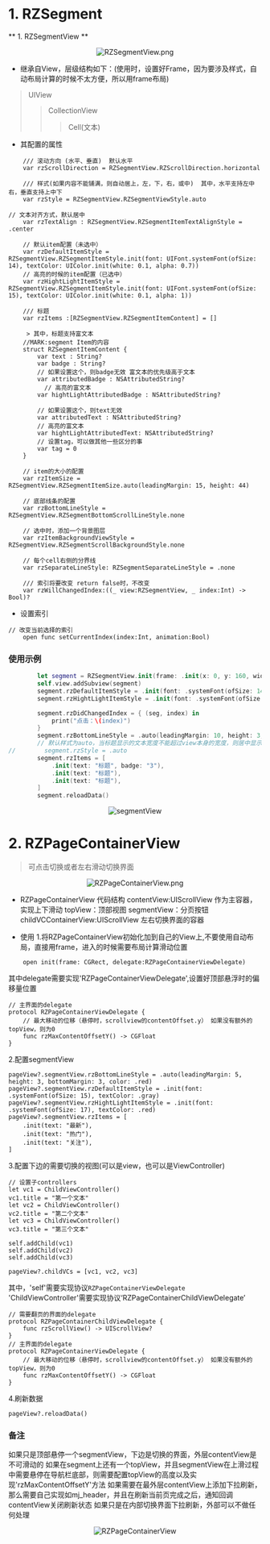 # 1. RZSegment

** 1. RZSegmentView **

<p align="center" >
<img src="RZSegmentView.png" title="RZSegmentView.png">
</p>

* 继承自View，层级结构如下：(使用时，设置好Frame，因为要涉及样式，自动布局计算的时候不太方便，所以用frame布局)
>  UIView
>   > CollectionView
>   >   > Cell(文本)

* 其配置的属性
```
    /// 滚动方向 (水平、垂直)  默认水平
    var rzScrollDirection = RZSegmentView.RZScrollDirection.horizontal
```
```
    /// 样式(如果内容不能铺满，则自动居上，左，下，右，或中)  其中，水平支持左中右，垂直支持上中下
    var rzStyle = RZSegmentView.RZSegmentViewStyle.auto
```
```
// 文本对齐方式，默认居中
    var rzTextAlign : RZSegmentView.RZSegmentItemTextAlignStyle = .center
```
```
    // 默认item配置（未选中）
    var rzDefaultItemStyle = RZSegmentView.RZSegmentItemStyle.init(font: UIFont.systemFont(ofSize: 14), textColor: UIColor.init(white: 0.1, alpha: 0.7))
    // 高亮的时候的item配置（已选中）
    var rzHightLightItemStyle = RZSegmentView.RZSegmentItemStyle.init(font: UIFont.systemFont(ofSize: 15), textColor: UIColor.init(white: 0.1, alpha: 1))
```
```
    /// 标题
    var rzItems :[RZSegmentView.RZSegmentItemContent] = []
    
     > 其中，标题支持富文本
    //MARK:segment Item的内容
    struct RZSegmentItemContent {
        var text : String?
        var badge : String?
        // 如果设置这个，则badge无效 富文本的优先级高于文本
        var attributedBadge : NSAttributedString?
          // 高亮的富文本
        var hightLightAttributedBadge : NSAttributedString?
        
        // 如果设置这个，则text无效
        var attributedText : NSAttributedString?
        // 高亮的富文本
        var hightLightAttributedText: NSAttributedString?
        // 设置tag，可以做其他一些区分的事
        var tag = 0
    }
```
```
    // item的大小的配置
    var rzItemSize = RZSegmentView.RZSegmentItemSize.auto(leadingMargin: 15, height: 44)
```
```
    // 底部线条的配置
    var rzBottomLineStyle = RZSegmentView.RZSegmentBottomScrollLineStyle.none
```
```
    // 选中时，添加一个背景图层
    var rzItemBackgroundViewStyle = RZSegmentView.RZSegmentScrollBackgroundStyle.none
```
```
    // 每个cell右侧的分界线
    var rzSeparateLineStyle: RZSegmentSeparateLineStyle = .none
```
```
    /// 索引将要改变 return false时，不改变
    var rzWillChangedIndex:((_ view:RZSegmentView, _ index:Int) -> Bool)?
```


* 设置索引
```
// 改变当前选择的索引
    open func setCurrentIndex(index:Int, animation:Bool)
```

### 使用示例
```Swift
        let segment = RZSegmentView.init(frame: .init(x: 0, y: 160, width: self.view.frame.size.width, height: 44))
        self.view.addSubview(segment)
        segment.rzDefaultItemStyle = .init(font: .systemFont(ofSize: 14), textColor: .gray)
        segment.rzHightLightItemStyle = .init(font: .systemFont(ofSize: 16), textColor: .red)

        segment.rzDidChangedIndex = { (seg, index) in
            print("点击：\(index)")
        }
        segment.rzBottomLineStyle = .auto(leadingMargin: 10, height: 3, bottomMargin: 3, color: .red)
        // 默认样式为auto，当标题显示的文本宽度不能超过view本身的宽度，则居中显示
//        segment.rzStyle = .auto
        segment.rzItems = [
            .init(text: "标题", badge: "3"),
            .init(text: "标题"),
            .init(text: "标题"),
        ]
        segment.reloadData()
```
<p align="center" >
<img src="image1.jpg" title="segmentView">
</p>


# 2. RZPageContainerView
> 可点击切换或者左右滑动切换界面

<p align="center" >
<img src="RZPageContainerView.png" title="RZPageContainerView.png">
</p>

* RZPageContainerView 代码结构
	contentView:UIScrollView 作为主容器，实现上下滑动
		topView：顶部视图
		segmentView：分页按钮
		childVCContainerView:UIScrollView 左右切换界面的容器

* 使用
    1.将RZPageContainerView初始化加到自己的View上,不要使用自动布局，直接用frame，进入的时候需要布局计算滑动位置
```
    open init(frame: CGRect, delegate:RZPageContainerViewDelegate) 
```
其中delegate需要实现'RZPageContainerViewDelegate',设置好顶部悬浮时的偏移量位置

```
// 主界面的delegate
protocol RZPageContainerViewDelegate {
    // 最大移动的位移（悬停时，scrollview的contentOffset.y） 如果没有额外的topView，则为0
    func rzMaxContentOffsetY() -> CGFloat
}
```
2.配置segmentView
```
pageView?.segmentView.rzBottomLineStyle = .auto(leadingMargin: 5, height: 3, bottomMargin: 3, color: .red)
pageView?.segmentView.rzDefaultItemStyle = .init(font: .systemFont(ofSize: 15), textColor: .gray)
pageView?.segmentView.rzHightLightItemStyle = .init(font: .systemFont(ofSize: 17), textColor: .red)
pageView?.segmentView.rzItems = [
    .init(text: "最新"),
    .init(text: "热门"),
    .init(text: "关注"),
]
```

3.配置下边的需要切换的视图(可以是view，也可以是ViewController)
```
// 设置子controllers
let vc1 = ChildViewController()
vc1.title = "第一个文本"
let vc2 = ChildViewController()
vc2.title = "第二个文本"
let vc3 = ChildViewController()
vc3.title = "第三个文本"
        
self.addChild(vc1)
self.addChild(vc2)
self.addChild(vc3)
        
pageView?.childVCs = [vc1, vc2, vc3]
```
其中，'self'需要实现协议`RZPageContainerViewDelegate`
'ChildViewController'需要实现协议‘RZPageContainerChildViewDelegate’

```
// 需要翻页的界面的delegate
protocol RZPageContainerChildViewDelegate {
    func rzScrollView() -> UIScrollView?
}
// 主界面的delegate
protocol RZPageContainerViewDelegate {
    // 最大移动的位移（悬停时，scrollview的contentOffset.y） 如果没有额外的topView，则为0
    func rzMaxContentOffsetY() -> CGFloat
}
```
4.刷新数据
```
pageView?.reloadData()
```

### 备注
如果只是顶部悬停一个segmentView，下边是切换的界面，外层contentView是不可滑动的
如果在segment上还有一个topView，并且segmentView在上滑过程中需要悬停在导航栏底部，则需要配置topView的高度以及实现'rzMaxContentOffsetY'方法
如果需要在最外层contentView上添加下拉刷新，那么需要自己实现如mj_header，并且在刷新当前页完成之后，通知回调contentView关闭刷新状态
如果只是在内部切换界面下拉刷新，外部可以不做任何处理

<p align="center" >
<img src="image2.png" title="RZPageContainerView">
</p>
